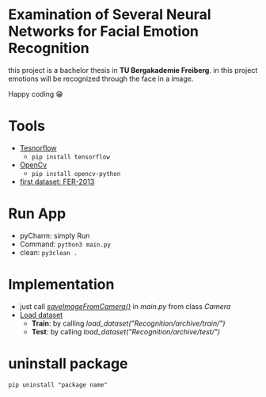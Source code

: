 # Examination of Several Neural Networks for Facial Emotion Recognition
this project is a bachelor thesis in  **TU Bergakademie Freiberg**. in this project emotions will be recognized through the face in a image.

Happy coding :grin:

# Tools
* [Tesnorflow](https://www.tensorflow.org/)  
  * ``` pip install tensorflow ``` 
* [OpenCv](https://docs.opencv.org/3.4/index.html)
  * ``` pip install opencv-python ``` 
* [first dataset:  FER-2013](https://www.kaggle.com/datasets/msambare/fer2013?select=train)


# Run App
* pyCharm: simply Run 
* Command: ``` python3 main.py ```
* clean: ``` py3clean . ```

# Implementation
* just call [*saveImageFromCamera()*](Recognition/face/camera.py) in *main.py* from class *Camera*
* [Load dataset](Recognition/Emotion/helpFunctions.py)
  * **Train**: by calling *load_dataset("Recognition/archive/train/")* 
  * **Test**: by calling *load_dataset("Recognition/archive/test/")*
# uninstall package
```
pip uninstall "package name"

```
